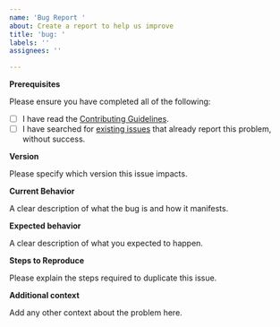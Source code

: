 ```yaml
---
name: 'Bug Report '
about: Create a report to help us improve
title: 'bug: '
labels: ''
assignees: ''

---
```


**Prerequisites**

Please ensure you have completed all of the following:

- [ ] I have read the [Contributing Guidelines](https://github.com/jordimarimon/ts-ast-parser/blob/main/CONTRIBUTING.md).
- [ ] I have searched for [existing issues](https://github.com/jordimarimon/ts-ast-parser/issues) that already report this problem, without success.

**Version**

Please specify which version this issue impacts.

**Current Behavior**

A clear description of what the bug is and how it manifests.

**Expected behavior**

A clear description of what you expected to happen.

**Steps to Reproduce**

Please explain the steps required to duplicate this issue.

**Additional context**

Add any other context about the problem here.
